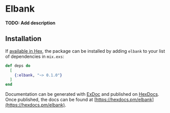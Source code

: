# Elbank

**TODO: Add description**

## Installation

If [available in Hex](https://hex.pm/docs/publish), the package can be installed
by adding `elbank` to your list of dependencies in `mix.exs`:

```elixir
def deps do
  [
    {:elbank, "~> 0.1.0"}
  ]
end
```

Documentation can be generated with [ExDoc](https://github.com/elixir-lang/ex_doc)
and published on [HexDocs](https://hexdocs.pm). Once published, the docs can
be found at [https://hexdocs.pm/elbank](https://hexdocs.pm/elbank).

